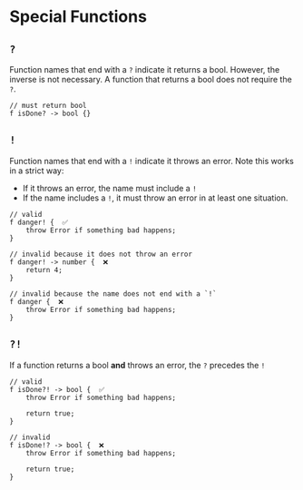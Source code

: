 # Special Functions

## `?`

Function names that end with a `?` indicate it returns a bool. However, the inverse is not necessary. A function that returns a bool does not require the `?`.

```
// must return bool
f isDone? -> bool {}
```

## `!`

Function names that end with a `!` indicate it throws an error. Note this works in a strict way:
- If it throws an error, the name must include a `!`
- If the name includes a `!`, it must throw an error in at least one situation.

```
// valid
f danger! {  ✅
	throw Error if something bad happens;
}

// invalid because it does not throw an error
f danger! -> number {  ❌
	return 4;
}

// invalid because the name does not end with a `!`
f danger {  ❌
	throw Error if something bad happens;
}
```

## `?!`

If a function returns a bool **and** throws an error, the `?` precedes the `!`

```
// valid
f isDone?! -> bool {  ✅
	throw Error if something bad happens;

	return true;
}

// invalid
f isDone!? -> bool {  ❌
	throw Error if something bad happens;

	return true;
}
```
